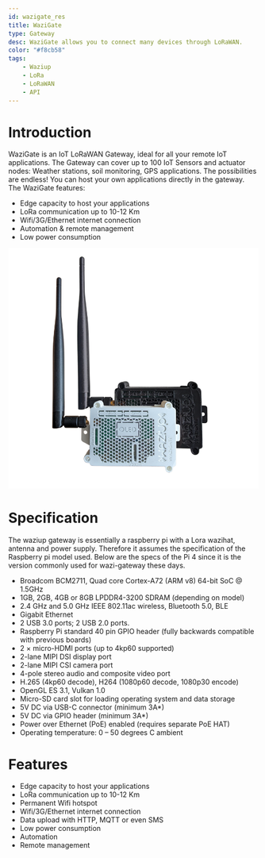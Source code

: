 ```yaml
---
id: wazigate_res
title: WaziGate
type: Gateway
desc: WaziGate allows you to connect many devices through LoRaWAN.
color: "#f8cb58"
tags:
    - Waziup
    - LoRa
    - LoRaWAN
    - API
---
```


Introduction
============

WaziGate is an IoT LoRaWAN Gateway, ideal for all your remote IoT applications. The Gateway can cover up to 100 IoT Sensors and actuator nodes: Weather stations, soil monitoring, GPS applications. The possibilities are endless! You can host your own applications directly in the gateway. The WaziGate features:
- Edge capacity to host your applications
- LoRa communication up to 10-12 Km
- Wifi/3G/Ethernet internet connection
- Automation & remote management
- Low power consumption

![WaziGate](img/multibox.png#width=400)

# Specification

The waziup gateway is essentially a raspberry pi with a Lora wazihat, antenna and power supply. Therefore it assumes the specification of the Raspberry pi model used. Below are the specs of the Pi 4 since it is the version commonly used for wazi-gateway these days.

- Broadcom BCM2711, Quad core Cortex-A72 (ARM v8) 64-bit SoC @ 1.5GHz
- 1GB, 2GB, 4GB or 8GB LPDDR4-3200 SDRAM (depending on model)
- 2.4 GHz and 5.0 GHz IEEE 802.11ac wireless, Bluetooth 5.0, BLE
- Gigabit Ethernet
- 2 USB 3.0 ports; 2 USB 2.0 ports.
- Raspberry Pi standard 40 pin GPIO header (fully backwards compatible with previous boards)
- 2 × micro-HDMI ports (up to 4kp60 supported)
- 2-lane MIPI DSI display port
- 2-lane MIPI CSI camera port
- 4-pole stereo audio and composite video port
- H.265 (4kp60 decode), H264 (1080p60 decode, 1080p30 encode)
- OpenGL ES 3.1, Vulkan 1.0
- Micro-SD card slot for loading operating system and data storage
- 5V DC via USB-C connector (minimum 3A*)
- 5V DC via GPIO header (minimum 3A*)
- Power over Ethernet (PoE) enabled (requires separate PoE HAT)
- Operating temperature: 0 – 50 degrees C ambient

# Features

- Edge capacity to host your applications
- LoRa communication up to 10-12 Km
- Permanent Wifi hotspot
- Wifi/3G/Ethernet internet connection
- Data upload with HTTP, MQTT or even SMS
- Low power consumption
- Automation
- Remote management
